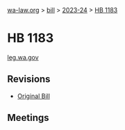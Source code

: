 [wa-law.org](/) > [bill](/bill/) > [2023-24](/bill/2023-24/) > [HB 1183](/bill/2023-24/hb/1183/)

# HB 1183
[leg.wa.gov](https://app.leg.wa.gov/billsummary?BillNumber=1183&Year=2023&Initiative=false)

## Revisions
* [Original Bill](1/)

## Meetings
